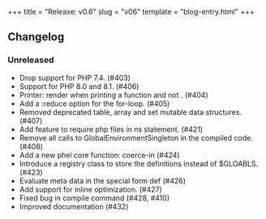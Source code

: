 +++
title = "Release: v0.6"
slug = "v06"
template = "blog-entry.html"
+++

## Changelog

### Unreleased

- Drop support for PHP 7.4. (#403)
- Support for PHP 8.0 and 8.1. (#406)
- Printer: render <function> when printing a function and not <PHP-AnonymousClass>. (#404)
- Add a :reduce option for the for-loop. (#405)
- Removed deprecated table, array and set mutable data structures. (#407)
- Add feature to require php files in ns statement. (#421)
- Remove all calls to GlobalEnvironmentSingleton in the compiled code. (#408)
- Add a new phel core function: coerce-in (#424)
- Introduce a registry class to store the definitions instead of $GLOABLS. (#423)
- Evaluate meta data in the special form def (#426)
- Add support for inline optimization. (#427)
- Fixed bug in compile command (#428, #410)
- Improved documentation (#432)
